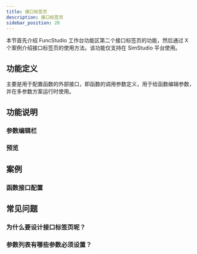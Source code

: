 ```yaml
---
title: 接口标签页
description: 接口标签页
sidebar_position: 20
---
```


本节首先介绍 FuncStudio 工作台功能区第二个接口标签页的功能，然后通过 X 个案例介绍接口标签页的使用方法。该功能仅支持在 SimStudio 平台使用。

## 功能定义

主要是用于配置函数的外部接口，即函数的调用参数定义，用于给函数编辑参数，并在多参数方案运行时使用。

## 功能说明

### 参数编辑栏

### 预览

## 案例

### 函数接口配置

## 常见问题

### 为什么要设计接口标签页呢？

### 参数列表有哪些参数必须设置？